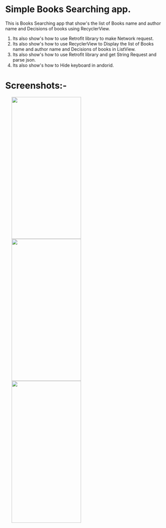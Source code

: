 # Simple Books Searching app.

This is Books Searching app that show's the list of Books name and author name and Decisions of books using RecyclerView.

1. Its also show's how to use Retrofit library to make Network request.
2. Its also show's how to use RecyclerView to Display the list of Books name and author name and Decisions of books in ListView.
3. Its also show's how to use Retrofit library and get String Request and parse json.
4. Its also show's how to Hide keyboard in andorid.

# Screenshots:-

<img src="https://user-images.githubusercontent.com/62261376/103814456-5b183280-506a-11eb-8bb1-776f802736eb.jpg" width="220" height="450" hspace=20/><img src="https://user-images.githubusercontent.com/62261376/103814484-679c8b00-506a-11eb-8866-0c728856171d.jpg" width="220" height="450" hspace=20/><img src="https://user-images.githubusercontent.com/62261376/103814490-69664e80-506a-11eb-9a5e-addcc334dee5.jpg"  width="220" height="450" hspace=20/>
